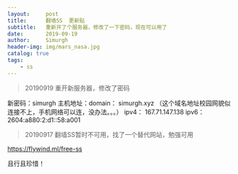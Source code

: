 ```yaml
---
layout:     post
title:      翻墙SS  更新贴
subtitle:   重新开了个服务器，修改了一下密码，现在可以用了
date:       2019-09-19
author:     Simurgh
header-img: img/mars_nasa.jpg
catalog: true
tags:
    - ss
---
```


>20190919 重开新服务器，修改了密码

新密码：simurgh
主机地址：domain：  simurgh.xyz    （这个域名地址校园网貌似连接不上，手机网络可以连，没办法。。。）
           ipv4：  167.71.147.138
           ipv6：  2604:a880:2:d1::58:a001
           
           

>20190917 翻墙SS暂时不可用，找了一个替代网站，勉强可用

https://flywind.ml/free-ss





且行且珍惜！




